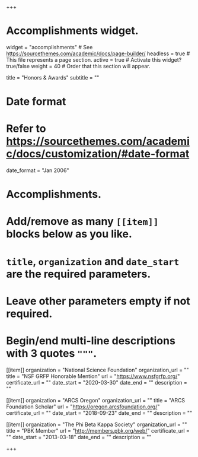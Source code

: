 +++
# Accomplishments widget.
widget = "accomplishments"  # See https://sourcethemes.com/academic/docs/page-builder/
headless = true  # This file represents a page section.
active = true  # Activate this widget? true/false
weight = 40  # Order that this section will appear.

title = "Honors & Awards"
subtitle = ""

# Date format
#   Refer to https://sourcethemes.com/academic/docs/customization/#date-format
date_format = "Jan 2006"

# Accomplishments.
#   Add/remove as many `[[item]]` blocks below as you like.
#   `title`, `organization` and `date_start` are the required parameters.
#   Leave other parameters empty if not required.
#   Begin/end multi-line descriptions with 3 quotes `"""`.

[[item]]
  organization = "National Science Foundation"
  organization_url = ""
  title = "NSF GRFP Honorable Mention"
  url = "https://www.nsfgrfp.org/"
  certificate_url = ""
  date_start = "2020-03-30"
  date_end = ""
  description = ""

[[item]]
  organization = "ARCS Oregon"
  organization_url = ""
  title = "ARCS Foundation Scholar"
  url = "https://oregon.arcsfoundation.org/"
  certificate_url = ""
  date_start = "2018-09-23"
  date_end = ""
  description = ""

[[item]]
  organization = "The Phi Beta Kappa Society"
  organization_url = ""
  title = "PBK Member"
  url = "http://members.pbk.org/web/"
  certificate_url = ""
  date_start = "2013-03-18"
  date_end = ""
  description = ""


+++
